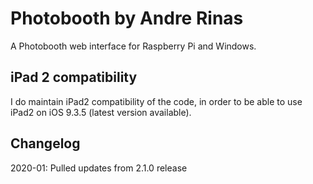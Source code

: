 # Photobooth by Andre Rinas
A Photobooth web interface for Raspberry Pi and Windows. 

## iPad 2 compatibility
I do maintain iPad2 compatibility of the code, in order to be able to use iPad2 on iOS 9.3.5 (latest version available).

## Changelog
2020-01: Pulled updates from 2.1.0 release
